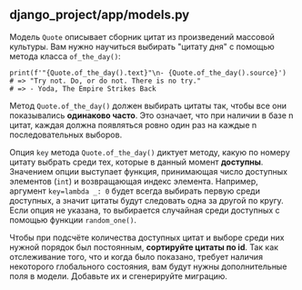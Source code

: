 ## django_project/app/models.py

Модель `Quote` описывает сборник цитат из произведений массовой культуры. Вам нужно научиться выбирать "цитату дня" с помощью метода класса `of_the_day()`:

```
print(f'"{Quote.of_the_day().text}"\n- {Quote.of_the_day().source}')
# => "Try not. Do, or do not. There is no try."
# => - Yoda, The Empire Strikes Back
```

Метод `Quote.of_the_day()` должен выбирать цитаты так, чтобы все они показывались **одинаково часто**. Это означает, что при наличии в базе n цитат, каждая должна появляться ровно один раз на каждые n последовательных выборов.

Опция `key` метода `Quote.of_the_day()` диктует методу, какую по номеру цитату выбрать среди тех, которые в данный момент **доступны**. Значением опции выступает функция, принимающая число доступных элементов (`int`) и возвращающая индекс элемента. Например, аргумент `key=lambda _: 0` будет всегда выбирать первую среди доступных, а значит цитаты будут следовать одна за другой по кругу. Если опция не указана, то выбирается случайная среди доступных с помощью функции `random_one()`.

Чтобы при подсчёте количества доступных цитат и выборе среди них нужной порядок был постоянным, **сортируйте цитаты по id**. Так как отслеживание того, что и когда было показано, требует наличия некоторого глобального состояния, вам будут нужны дополнительные поля в модели. Добавьте их и сгенерируйте миграцию.